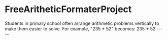 # FreeAritheticFormaterProject
Students in primary school often arrange arithmetic problems vertically to make them easier to solve. For example, "235 + 52" becomes:    235 +  52 -----
